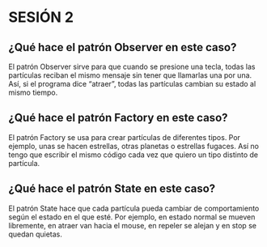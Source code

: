 # SESIÓN 2

## ¿Qué hace el patrón Observer en este caso?

El patrón Observer sirve para que cuando se presione una tecla, todas las partículas reciban el mismo mensaje sin tener que llamarlas una por una. Así, si el programa dice “atraer”, todas las partículas cambian su estado al mismo tiempo.

## ¿Qué hace el patrón Factory en este caso?

El patrón Factory se usa para crear partículas de diferentes tipos. Por ejemplo, unas se hacen estrellas, otras planetas o estrellas fugaces. Así no tengo que escribir el mismo código cada vez que quiero un tipo distinto de partícula.

## ¿Qué hace el patrón State en este caso?

El patrón State hace que cada partícula pueda cambiar de comportamiento según el estado en el que esté. Por ejemplo, en estado normal se mueven libremente, en atraer van hacia el mouse, en repeler se alejan y en stop se quedan quietas.

